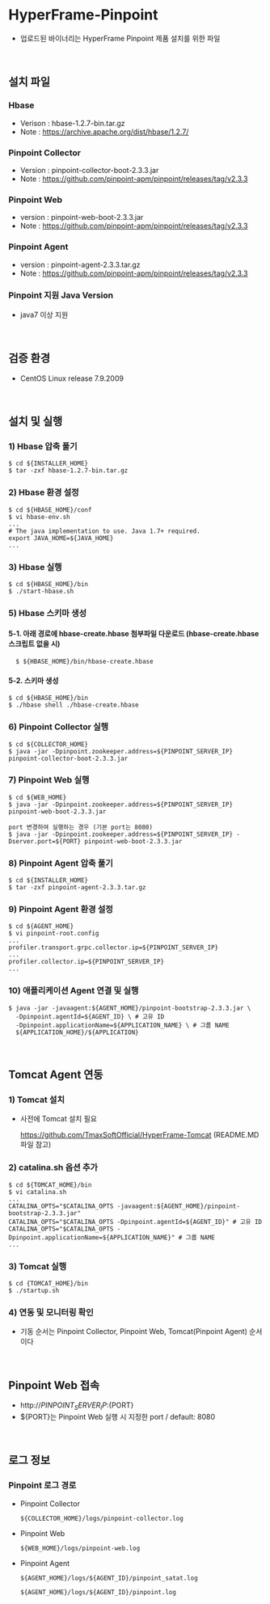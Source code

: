 # HyperFrame-Pinpoint
- 업로드된 바이너리는 HyperFrame Pinpoint 제품 설치를 위한 파일

<br>

## 설치 파일
### Hbase
* Verison : hbase-1.2.7-bin.tar.gz
* Note : https://archive.apache.org/dist/hbase/1.2.7/
### Pinpoint Collector
* Version : pinpoint-collector-boot-2.3.3.jar
* Note : https://github.com/pinpoint-apm/pinpoint/releases/tag/v2.3.3
### Pinpoint Web
* version : pinpoint-web-boot-2.3.3.jar
* Note : https://github.com/pinpoint-apm/pinpoint/releases/tag/v2.3.3
### Pinpoint Agent
* version : pinpoint-agent-2.3.3.tar.gz
* Note : https://github.com/pinpoint-apm/pinpoint/releases/tag/v2.3.3
### Pinpoint 지원 Java Version
* java7 이상 지원

<br>

## 검증 환경
* CentOS Linux release 7.9.2009

<br>

## 설치 및 실행

### 1) Hbase 압축 풀기

    $ cd ${INSTALLER_HOME}
    $ tar -zxf hbase-1.2.7-bin.tar.gz


### 2) Hbase 환경 설정 

    $ cd ${HBASE_HOME}/conf
    $ vi hbase-env.sh 
    ...
    # The java implementation to use. Java 1.7+ required.
    export JAVA_HOME=${JAVA_HOME}
    ...
    
    
### 3) Hbase 실행

    $ cd ${HBASE_HOME}/bin
    $ ./start-hbase.sh
    
    
### 5) Hbase 스키마 생성
#### 5-1. 아래 경로에 hbase-create.hbase 첨부파일 다운로드 (hbase-create.hbase 스크립트 없을 시)

      $ ${HBASE_HOME}/bin/hbase-create.hbase
    
#### 5-2. 스키마 생성

    $ cd ${HBASE_HOME}/bin
    $ ./hbase shell ./hbase-create.hbase
       
       
### 6) Pinpoint Collector 실행

    $ cd ${COLLECTOR_HOME}
    $ java -jar -Dpinpoint.zookeeper.address=${PINPOINT_SERVER_IP} pinpoint-collector-boot-2.3.3.jar
    
    
### 7) Pinpoint Web 실행

    $ cd ${WEB_HOME}
    $ java -jar -Dpinpoint.zookeeper.address=${PINPOINT_SERVER_IP} pinpoint-web-boot-2.3.3.jar
    
    port 변경하여 실행하는 경우 (기본 port는 8080)
    $ java -jar -Dpinpoint.zookeeper.address=${PINPOINT_SERVER_IP} -Dserver.port=${PORT} pinpoint-web-boot-2.3.3.jar
    
### 8) Pinpoint Agent 압축 풀기

    $ cd ${INSTALLER_HOME}
    $ tar -zxf pinpoint-agent-2.3.3.tar.gz
    
    
### 9) Pinpoint Agent 환경 설정
   
    $ cd ${AGENT_HOME}
    $ vi pinpoint-root.config
    ...
    profiler.transport.grpc.collector.ip=${PINPOINT_SERVER_IP}
    ...
    profiler.collector.ip=${PINPOINT_SERVER_IP}
    ...
    
### 10) 애플리케이션 Agent 연결 및 실행
    
    $ java -jar -javaagent:${AGENT_HOME}/pinpoint-bootstrap-2.3.3.jar \
      -Dpinpoint.agentId=${AGENT_ID} \ # 고유 ID 
      -Dpinpoint.applicationName=${APPLICATION_NAME} \ # 그룹 NAME
      ${APPLICATION_HOME}/${APPLICATION} 
  
  
<br>

## Tomcat Agent 연동 

### 1) Tomcat 설치
* 사전에 Tomcat 설치 필요

  https://github.com/TmaxSoftOfficial/HyperFrame-Tomcat (README.MD 파일 참고)


### 2) catalina.sh 옵션 추가
    $ cd ${TOMCAT_HOME}/bin
    $ vi catalina.sh
    ...
    CATALINA_OPTS="$CATALINA_OPTS -javaagent:${AGENT_HOME}/pinpoint-bootstrap-2.3.3.jar"
    CATALINA_OPTS="$CATALINA_OPTS -Dpinpoint.agentId=${AGENT_ID}" # 고유 ID
    CATALINA_OPTS="$CATALINA_OPTS -Dpinpoint.applicationName=${APPLICATION_NAME}" # 그룹 NAME
    ...
 
### 3) Tomcat 실행
    $ cd {TOMCAT_HOME}/bin
    $ ./startup.sh


### 4) 연동 및 모니터링 확인
* 기동 순서는 Pinpoint Collector, Pinpoint Web, Tomcat(Pinpoint Agent) 순서이다

<br>

## Pinpoint Web 접속
* http://${PINPOINT_SERVER_IP}:${PORT}
* ${PORT}는 Pinpoint Web 실행 시 지정한 port / default: 8080

<br>


## 로그 정보
### Pinpoint 로그 경로
- Pinpoint Collector
 
      ${COLLECTOR_HOME}/logs/pinpoint-collector.log

- Pinpoint Web

      ${WEB_HOME}/logs/pinpoint-web.log

- Pinpoint Agent
        
      ${AGENT_HOME}/logs/${AGENT_ID}/pinpoint_satat.log
      
      ${AGENT_HOME}/logs/${AGENT_ID}/pinpoint.log
    
